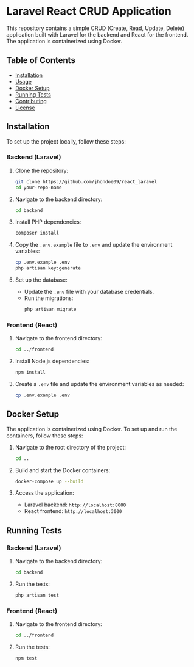 # Laravel React CRUD Application

This repository contains a simple CRUD (Create, Read, Update, Delete) application built with Laravel for the backend and React for the frontend. The application is containerized using Docker.

## Table of Contents

- [Installation](#installation)
- [Usage](#usage)
- [Docker Setup](#docker-setup)
- [Running Tests](#running-tests)
- [Contributing](#contributing)
- [License](#license)

## Installation

To set up the project locally, follow these steps:

### Backend (Laravel)

1. Clone the repository:
    ```bash
    git clone https://github.com/jhondoe09/react_laravel
    cd your-repo-name
    ```

2. Navigate to the backend directory:
    ```bash
    cd backend
    ```

3. Install PHP dependencies:
    ```bash
    composer install
    ```

4. Copy the `.env.example` file to `.env` and update the environment variables:
    ```bash
    cp .env.example .env
    php artisan key:generate
    ```

5. Set up the database:
    - Update the `.env` file with your database credentials.
    - Run the migrations:
        ```bash
        php artisan migrate
        ```

### Frontend (React)

1. Navigate to the frontend directory:
    ```bash
    cd ../frontend
    ```

2. Install Node.js dependencies:
    ```bash
    npm install
    ```

3. Create a `.env` file and update the environment variables as needed:
    ```bash
    cp .env.example .env
    ```

## Docker Setup

The application is containerized using Docker. To set up and run the containers, follow these steps:

1. Navigate to the root directory of the project:
    ```bash
    cd ..
    ```

2. Build and start the Docker containers:
    ```bash
    docker-compose up --build
    ```

3. Access the application:
    - Laravel backend: `http://localhost:8000`
    - React frontend: `http://localhost:3000`

## Running Tests

### Backend (Laravel)

1. Navigate to the backend directory:
    ```bash
    cd backend
    ```

2. Run the tests:
    ```bash
    php artisan test
    ```

### Frontend (React)

1. Navigate to the frontend directory:
    ```bash
    cd ../frontend
    ```

2. Run the tests:
    ```bash
    npm test
    ```

